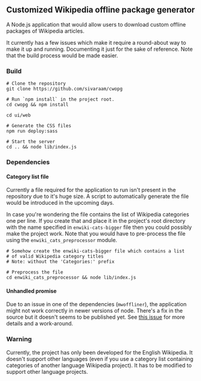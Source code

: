 ## Customized Wikipedia offline package generator

A Node.js application that would allow users to download
custom offline packages of Wikipedia articles.

It currently has a few issues which make it require a round-about
way to make it up and running. Documenting it just for the sake of
reference. Note that the build process would be made easier.

### Build

```
# Clone the repository
git clone https://github.com/sivaraam/cwopg

# Run `npm install` in the project root.
cd cwopg && npm install

cd ui/web

# Generate the CSS files
npm run deploy:sass

# Start the server
cd .. && node lib/index.js
```

### Dependencies

#### Category list file
Currently a file required for the application to run isn't present
in the repository due to it's huge size. A script to automatically
generate the file would be introduced in the upcoming days.

In case you're wondering the file contains the list of Wikipedia
categories one per line. If you create that and place it in the
project's root directory with the name specified in
`enwiki-cats-bigger` file then you could possibly make the project
work. Note that you would have to pre-process the file using the
`enwiki_cats_preprocessor` module.

```
# Somehow create the enwiki-cats-bigger file which contains a list
# of valid Wikipedia category titles
# Note: without the 'Categories:' prefix

# Preprocess the file
cd enwiki_cats_preprocessor && node lib/index.js
```

#### Unhandled promise
Due to an issue in one of the dependencies (`mwoffliner`), the
application might not work correctly in newer versions of node.
There's a fix in the source but it doesn't seems to be published yet.
See [this issue](https://github.com/openzim/mwoffliner/issues/281)
for more details and a work-around.

### Warning
Currently, the project has only been developed for the English
Wikipedia. It doesn't support other languages (even if you use a
category list containing categories of another language Wikipedia
project). It has to be modified to support other language projects.
